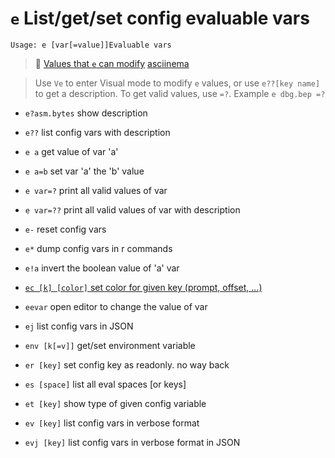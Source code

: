 <!-- TITLE: e -->

#  `e` List/get/set config evaluable vars


```text
Usage: e [var[=value]]Evaluable vars
```


> 🚀 [Values that `e` can modify](/options/e/Values-that-e-can-modify) [asciinema](https://asciinema.org/a/AEden7PwhG0w3gcgvhB5qnEg7) 

> Use `Ve` to enter Visual mode to modify `e` values, or use `e??[key name]` to get a description. To get valid values, use `=?`. Example `e dbg.bep =?`

- `e?asm.bytes` show description
- `e??` list config vars with description
- `e a` get value of var 'a'
- `e a=b` set var 'a' the 'b' value
- `e var=?` print all valid values of var
- `e var=??` print all valid values of var with description
- `e-` reset config vars
- `e*` dump config vars in r commands
- `e!a` invert the boolean value of 'a' var

- [ `ec [k] [color]` set color for given key (prompt, offset, ...)](/options/e/ec)

- `eevar` open editor to change the value of var
- `ej` list config vars in JSON
- `env [k[=v]]` get/set environment variable
- `er [key]` set config key as readonly. no way back
- `es [space]` list all eval spaces [or keys]
- `et [key]` show type of given config variable
- `ev [key]` list config vars in verbose format
- `evj [key]` list config vars in verbose format in JSON

<p hidden>e!a eevar ej env er es et ev evj</p>
